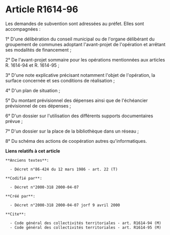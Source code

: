 # Article R1614-96

Les demandes de subvention sont adressées au préfet. Elles sont accompagnées :

1° D'une délibération du conseil municipal ou de l'organe délibérant du groupement de communes adoptant l'avant-projet de
l'opération et arrêtant ses modalités de financement ;

2° De l'avant-projet sommaire pour les opérations mentionnées aux articles R. 1614-94 et R. 1614-95 ;

3° D'une note explicative précisant notamment l'objet de l'opération, la surface concernée et ses conditions de réalisation ;

4° D'un plan de situation ;

5° Du montant prévisionnel des dépenses ainsi que de l'échéancier prévisionnel de ces dépenses ;

6° D'un dossier sur l'utilisation des différents supports documentaires prévue ;

7° D'un dossier sur la place de la bibliothèque dans un réseau ;

8° Du schéma des actions de coopération autres qu'informatiques.

**Liens relatifs à cet article**

	**Anciens textes**:

	  - Décret n°86-424 du 12 mars 1986 - art. 22 (T)

	**Codifié par**:

	  - Décret n°2000-318 2000-04-07

	**Créé par**:

	  - Décret n°2000-318 2000-04-07 jorf 9 avril 2000

	**Cite**:

	  - Code général des collectivités territoriales - art. R1614-94 (M)
	  - Code général des collectivités territoriales - art. R1614-95 (M)
